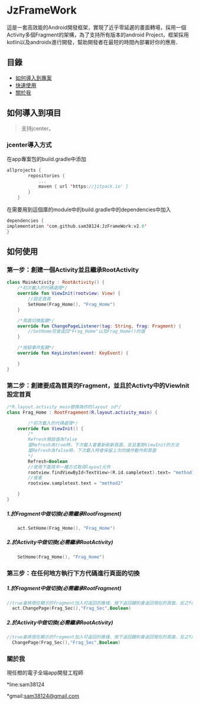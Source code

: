 # JzFrameWork
這是一套高效能的Android開發框架，實現了近乎零延遲的畫面轉場，採用一個Activity多個Fragment的架構，為了支持所有版本的android Project，框架採用kotlin以及androidx進行開發，幫助開發者在最短的時間內部署好你的應用．
## 目錄
* [如何導入到專案](#Import)
* [快速使用](#Use)
* [關於我](#About)

<a name="Import"></a>
## 如何導入到項目
> 支持jcenter。 <br/>

### jcenter導入方式
在app專案包的build.gradle中添加
```kotlin
allprojects {
		repositories {
			...
			maven { url 'https://jitpack.io' }
		}
	}
```

在需要用到這個庫的module中的build.gradle中的dependencies中加入
```kotlin
dependencies {
implementation 'com.github.sam38124:JzFrameWork:v2.0'
}
```
<a name="Use"></a>
## 如何使用

### 第一步：創建一個Activity並且繼承RootActivity

```kotlin
class MainActivity : RootActivity() {
    /*初次載入的代碼處理*/
    override fun ViewInit(rootview: View) {
        //設定首頁
        SetHome(Frag_Home(), "Frag_Home")
    }

    /*頁面切換監聽*/
    override fun ChangePageListener(tag: String, frag: Fragment) {
        //SetHome完會返回"Frag_Home"以及Frag_Home()的值
    }

    /*按鈕事件監聽*/
    override fun KeyLinsten(event: KeyEvent) {

    }
}

```
### 第二步：創建要成為首頁的Fragment，並且於Activty中的ViewInit設定首頁
```kotlin
/*R.layout.activity_main替換為你的layout id*/
class Frag_Home : RootFragement(R.layout.activity_main) {

        /*初次載入的代碼處理*/
    override fun ViewInit() {
        /*
        Refresh預設值為false
        當Refresh為true時，下次載入會重新刷新頁面，並且重跑ViewInit的方法
        當Refresh為false時，下次載入時會保留上次的操作動作和頁面
        */
        Refresh=Boolean
        //使用下面其中一種方式取得layout元件
        rootview.findViewById<TextView>(R.id.sampletext).text= "method1"
        //或者
        rootview.sampletext.text = "method2"

    }
}

```
##### 1.於Fragment中做切換(必需繼承RootFragment)
```kotlin
    act.SetHome(Frag_Home(), "Frag_Home")
```
##### 2.於Activity中做切換(必需繼承RootActivity)
```kotlin
    SetHome(Frag_Home(), "Frag_Home")
```
<a name="About"></a>
### 第三步：在任何地方執行下方代碼進行頁面的切換

##### 1.於Fragment中做切換(必需繼承RootFragment)
```kotlin
//true會將現在顯示的fragment加入可返回的推棧，按下返回鍵則會返回現在的頁面，反之false則不能返回現在的頁面
  act.ChangePage(Frag_Sec(),"Frag_Sec",Boolean)
```
##### 2.於Activity中做切換(必需繼承RootActivity)
```kotlin
//true會將現在顯示的fragment加入可返回的推棧，按下返回鍵則會返回現在的頁面，反之false則不能返回現在的頁面
  ChangePage(Frag_Sec(),"Frag_Sec",Boolean)
```
<a name="About"></a>
### 關於我
現任橙的電子全端app開發工程師

*line:sam38124

*gmail:sam38124@gmail.com
